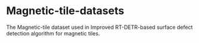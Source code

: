 # Magnetic-tile-datasets
The Magnetic-tile dataset used in Improved RT-DETR-based surface defect detection algorithm for magnetic tiles.
